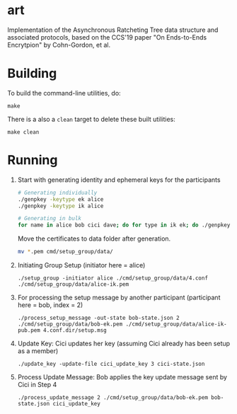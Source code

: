 # art

Implementation of the Asynchronous Ratcheting Tree data structure and
associated protocols, based on the CCS'19 paper "On Ends-to-Ends Encrytpion" by
Cohn-Gordon, et al.

# Building

To build the command-line utilities, do:

```
make
```

There is a also a `clean` target to delete these built utilities:

```
make clean
```

# Running

1. Start with generating identity and ephemeral keys for the participants

   ```bash
   # Generating individually
   ./genpkey -keytype ek alice
   ./genpkey -keytype ik alice

   # Generating in bulk
   for name in alice bob cici dave; do for type in ik ek; do ./genpkey -keytype $type $name; done; done
   ```

   Move the certificates to data folder after generation.

   ```bash
   mv *.pem cmd/setup_group/data/
   ```

2. Initiating Group Setup (initiator here = alice)
   ```
   ./setup_group -initiator alice ./cmd/setup_group/data/4.conf ./cmd/setup_group/data/alice-ik.pem
   ```
3. For processing the setup message by another participant (participant here = bob, index = 2)
   ```
   ./process_setup_message -out-state bob-state.json 2 ./cmd/setup_group/data/bob-ek.pem ./cmd/setup_group/data/alice-ik-pub.pem 4.conf.dir/setup.msg
   ```
4. Update Key: Cici updates her key (assuming Cici already has been setup as a member)

   ```
   ./update_key -update-file cici_update_key 3 cici-state.json
   ```

5. Process Update Message: Bob applies the key update message sent by Cici in Step 4

   ```
   ./process_update_message 2 ./cmd/setup_group/data/bob-ek.pem bob-state.json cici_update_key
   ```
